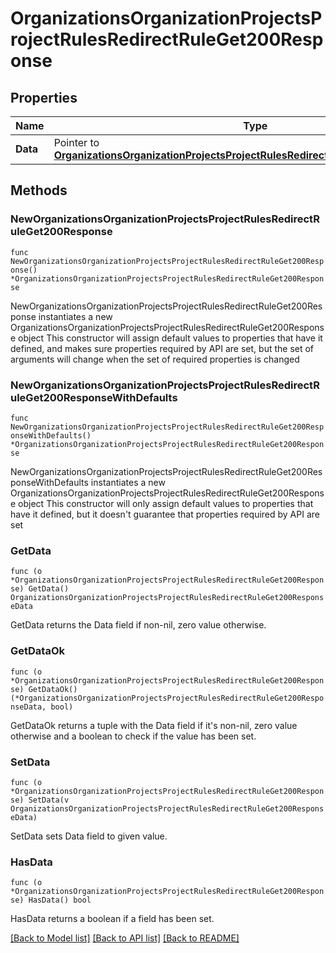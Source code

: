 # OrganizationsOrganizationProjectsProjectRulesRedirectRuleGet200Response

## Properties

Name | Type | Description | Notes
------------ | ------------- | ------------- | -------------
**Data** | Pointer to [**OrganizationsOrganizationProjectsProjectRulesRedirectRuleGet200ResponseData**](OrganizationsOrganizationProjectsProjectRulesRedirectRuleGet200ResponseData.md) |  | [optional] 

## Methods

### NewOrganizationsOrganizationProjectsProjectRulesRedirectRuleGet200Response

`func NewOrganizationsOrganizationProjectsProjectRulesRedirectRuleGet200Response() *OrganizationsOrganizationProjectsProjectRulesRedirectRuleGet200Response`

NewOrganizationsOrganizationProjectsProjectRulesRedirectRuleGet200Response instantiates a new OrganizationsOrganizationProjectsProjectRulesRedirectRuleGet200Response object
This constructor will assign default values to properties that have it defined,
and makes sure properties required by API are set, but the set of arguments
will change when the set of required properties is changed

### NewOrganizationsOrganizationProjectsProjectRulesRedirectRuleGet200ResponseWithDefaults

`func NewOrganizationsOrganizationProjectsProjectRulesRedirectRuleGet200ResponseWithDefaults() *OrganizationsOrganizationProjectsProjectRulesRedirectRuleGet200Response`

NewOrganizationsOrganizationProjectsProjectRulesRedirectRuleGet200ResponseWithDefaults instantiates a new OrganizationsOrganizationProjectsProjectRulesRedirectRuleGet200Response object
This constructor will only assign default values to properties that have it defined,
but it doesn't guarantee that properties required by API are set

### GetData

`func (o *OrganizationsOrganizationProjectsProjectRulesRedirectRuleGet200Response) GetData() OrganizationsOrganizationProjectsProjectRulesRedirectRuleGet200ResponseData`

GetData returns the Data field if non-nil, zero value otherwise.

### GetDataOk

`func (o *OrganizationsOrganizationProjectsProjectRulesRedirectRuleGet200Response) GetDataOk() (*OrganizationsOrganizationProjectsProjectRulesRedirectRuleGet200ResponseData, bool)`

GetDataOk returns a tuple with the Data field if it's non-nil, zero value otherwise
and a boolean to check if the value has been set.

### SetData

`func (o *OrganizationsOrganizationProjectsProjectRulesRedirectRuleGet200Response) SetData(v OrganizationsOrganizationProjectsProjectRulesRedirectRuleGet200ResponseData)`

SetData sets Data field to given value.

### HasData

`func (o *OrganizationsOrganizationProjectsProjectRulesRedirectRuleGet200Response) HasData() bool`

HasData returns a boolean if a field has been set.


[[Back to Model list]](../README.md#documentation-for-models) [[Back to API list]](../README.md#documentation-for-api-endpoints) [[Back to README]](../README.md)


